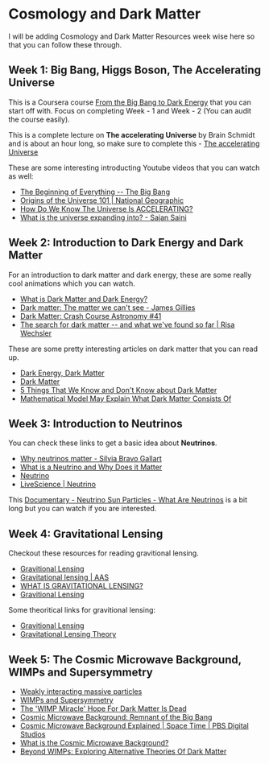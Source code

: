 # Cosmology and Dark Matter

I will be adding Cosmology and Dark Matter Resources week wise here so that you can follow these through.

## Week 1: Big Bang, Higgs Boson, The Accelerating Universe
This is a Coursera course [From the Big Bang to Dark Energy](https://www.coursera.org/learn/big-bang) that you can start off with. Focus on completing Week - 1 and Week - 2 (You can audit the course easily).

This is a complete lecture on **The accelerating Universe** by Brain Schmidt and is about an hour long, so make sure to complete this - [The accelerating Universe](https://youtu.be/55pcpTjd3BY)

These are some interesting introducting Youtube videos that you can watch as well:
- [The Beginning of Everything -- The Big Bang](https://youtu.be/wNDGgL73ihY)
- [Origins of the Universe 101 | National Geographic](https://youtu.be/HdPzOWlLrbE)
- [How Do We Know The Universe Is ACCELERATING?](https://youtu.be/tXkBfkeJJ5c)
- [What is the universe expanding into? - Sajan Saini](https://youtu.be/6PiyUjVxukI)

## Week 2: Introduction to Dark Energy and Dark Matter
For an introduction to dark matter and dark energy, these are some really cool animations which you can watch.

- [What is Dark Matter and Dark Energy?](https://youtu.be/QAa2O_8wBUQ)
- [Dark matter: The matter we can't see - James Gillies](https://www.youtube.com/watch?v=HneiEA1B8ks)
- [Dark Matter: Crash Course Astronomy #41](https://www.youtube.com/watch?v=9W3RsaWuCuE)
- [The search for dark matter -- and what we've found so far | Risa Wechsler](https://www.youtube.com/watch?v=LQMLFryA_7k)

These are some pretty interesting articles on dark matter that you can read up.

- [Dark Energy, Dark Matter](https://science.nasa.gov/astrophysics/focus-areas/what-is-dark-energy)
- [Dark Matter](https://astronomy.swin.edu.au/cosmos/d/Dark+Matter)
- [5 Things That We Know and Don't Know about Dark Matter](https://www.forbes.com/sites/startswithabang/2020/03/13/5-thing-we-know-about-dark-matter-and-5-we-dont/?sh=2c48779736f8)
- [Mathematical Model May Explain What Dark Matter Consists Of](https://scitechdaily.com/mathematical-model-may-explain-what-dark-matter-consists-of/#:~:text=Astrophysicists%20have%20calculated%20that%2080,the%20rotation%20speed%20of%20galaxies.)

## Week 3: Introduction to Neutrinos
You can check these links to get a basic idea about **Neutrinos**.
- [Why neutrinos matter - Sílvia Bravo Gallart](https://www.youtube.com/watch?v=nkydJXigkRE)
- [What is a Neutrino and Why Does it Matter](https://www.youtube.com/watch?v=9SOCVLidD-c)
- [Neutrino](https://neutrinos.fnal.gov/whats-a-neutrino/)
- [LiveScience | Neutrino](https://www.livescience.com/64827-neutrinos.html)

This [Documentary - Neutrino Sun Particles - What Are Neutrinos](https://www.youtube.com/watch?v=k0RMnp3t46A) is a bit long but you can watch if you are interested.


## Week 4: Gravitational Lensing
Checkout these resources for reading gravitional lensing.

- [Gravitional Lensing](https://hubblesite.org/contents/articles/gravitational-lensing)
- [Gravitational lensing | AAS](https://www.science.org.au/curious/space-time/gravitational-lensing)
- [WHAT IS GRAVITATIONAL LENSING?](https://sci.esa.int/web/euclid/-/what-is-gravitational-lensing-)
- [Gravitional Lensing](https://youtu.be/4Z71RtwoOas)

Some theoritical links for gravitional lensing:

- [Gravitional Lensing](https://web.pa.msu.edu/people/abdo/GravitationalLensing.pdf)
- [Gravitational Lensing Theory](http://spiff.rit.edu/classes/phys240/lectures/grav_lens/grav_lens.html)

## Week 5: The Cosmic Microwave Background, WIMPs and Supersymmetry

- [Weakly interacting massive particles](https://en.wikipedia.org/wiki/Weakly_interacting_massive_particles)
- [WIMPs and Supersymmetry](https://www.wondrium.com/wimps-and-supersymmetry)
- [The 'WIMP Miracle' Hope For Dark Matter Is Dead](https://www.forbes.com/sites/startswithabang/2019/02/22/the-wimp-miracle-is-dead-as-dark-matter-experiments-come-up-empty-again/?sh=3c95cb56dbc6)
- [Cosmic Microwave Background: Remnant of the Big Bang](https://www.space.com/33892-cosmic-microwave-background.html)
- [Cosmic Microwave Background Explained | Space Time | PBS Digital Studios](https://youtu.be/3tCMd1ytvWg)
- [What is the Cosmic Microwave Background?](https://www.universetoday.com/135288/what-is-the-cosmic-microwave-background/)
- [Beyond WIMPs: Exploring Alternative Theories Of Dark Matter](https://www.universetoday.com/127971/weighing-dark-matter/)
